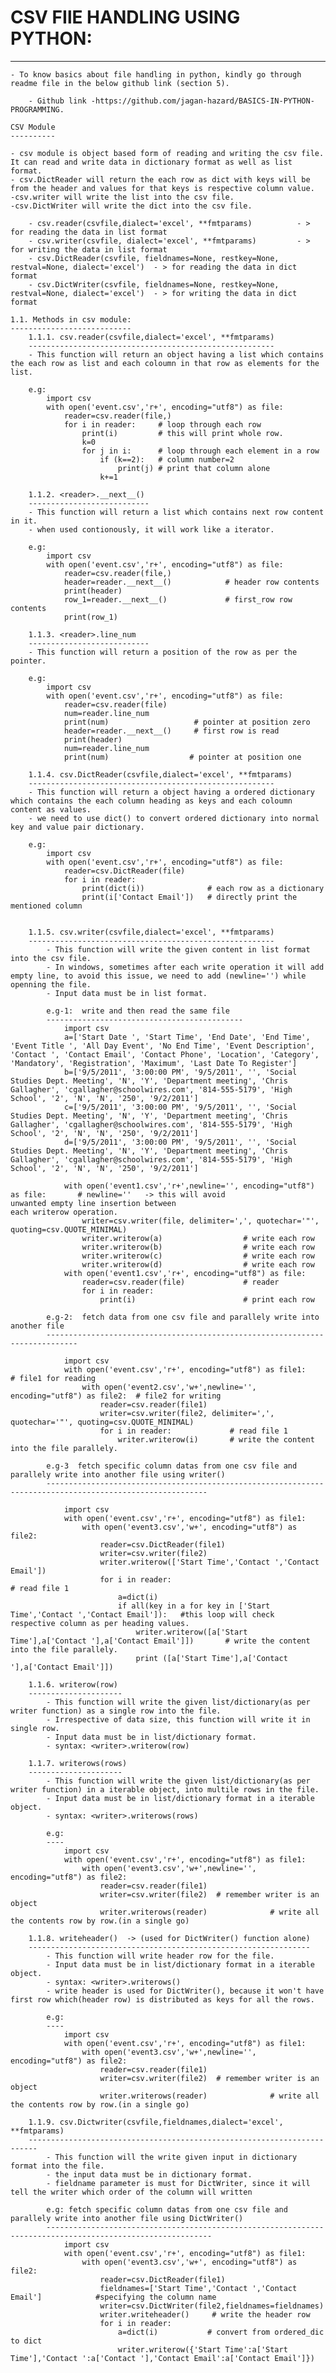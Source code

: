 # CSV FIlE HANDLING USING PYTHON:
---------------------------------
	- To know basics about file handling in python, kindly go through readme file in the below github link (section 5).

		- Github link -https://github.com/jagan-hazard/BASICS-IN-PYTHON-PROGRAMMING.

	CSV Module
	----------

	- csv module is object based form of reading and writing the csv file. It can read and write data in dictionary format as well as list format.
	- csv.DictReader will return the each row as dict with keys will be from the header and values for that keys is respective column value.
	-csv.writer will write the list into the csv file.
	-csv.DictWriter will write the dict into the csv file.

		- csv.reader(csvfile,dialect='excel', **fmtparams)   		- > for reading the data in list format
		- csv.writer(csvfile, dialect='excel', **fmtparams)   		- > for writing the data in list format
		- csv.DictReader(csvfile, fieldnames=None, restkey=None, restval=None, dialect='excel')  - > for reading the data in dict format
		- csv.DictWriter(csvfile, fieldnames=None, restkey=None, restval=None, dialect='excel')  - > for writing the data in dict format

	1.1. Methods in csv module:
	---------------------------
		1.1.1. csv.reader(csvfile,dialect='excel', **fmtparams)
		-------------------------------------------------------
		- This function will return an object having a list which contains the each row as list and each coloumn in that row as elements for the list.

		e.g:
			import csv
			with open('event.csv','r+', encoding="utf8") as file:
			    reader=csv.reader(file,)
			    for i in reader:	 # loop through each row
			        print(i)         # this will print whole row.
			      	k=0
	        		for j in i:		 # loop through each element in a row
	            		if (k==2):   # column number=2
	                		print(j) # print that column alone
	                	k+=1

		1.1.2. <reader>.__next__()
		---------------------------
		- This function will return a list which contains next row content in it. 
		- when used contionously, it will work like a iterator.

		e.g:
			import csv
			with open('event.csv','r+', encoding="utf8") as file:
			    reader=csv.reader(file,)
			    header=reader.__next__()      		# header row contents 
			    print(header)
			    row_1=reader.__next__()      		# first_row row contents 
			    print(row_1)

		1.1.3. <reader>.line_num
		---------------------------
		- This function will return a position of the row as per the pointer. 

		e.g:
			import csv
			with open('event.csv','r+', encoding="utf8") as file:
			    reader=csv.reader(file)
			    num=reader.line_num
			    print(num)                   # pointer at position zero
			    header=reader.__next__()     # first row is read
			    print(header)
			    num=reader.line_num
			    print(num)                  # pointer at position one

		1.1.4. csv.DictReader(csvfile,dialect='excel', **fmtparams)
		-------------------------------------------------------
		- This function will return a object having a ordered dictionary which contains the each column heading as keys and each coloumn content as values.
		- we need to use dict() to convert ordered dictionary into normal key and value pair dictionary.

		e.g:
			import csv
			with open('event.csv','r+', encoding="utf8") as file:
			    reader=csv.DictReader(file)
			    for i in reader:
			        print(dict(i))              # each row as a dictionary
			        print(i['Contact Email'])   # directly print the mentioned column


		1.1.5. csv.writer(csvfile,dialect='excel', **fmtparams)
		-------------------------------------------------------
			- This function will write the given content in list format into the csv file.
			- In windows, sometimes after each write operation it will add empty line, to avoid this issue, we need to add (newline='') while openning the file.
			- Input data must be in list format.

			e.g-1:  write and then read the same file
			--------------------------------------------
				import csv
				a=['Start Date ', 'Start Time', 'End Date', 'End Time', 'Event Title ', 'All Day Event', 'No End Time', 'Event Description', 'Contact ', 'Contact Email', 'Contact Phone', 'Location', 'Category', 'Mandatory', 'Registration', 'Maximum', 'Last Date To Register']
				b=['9/5/2011', '3:00:00 PM', '9/5/2011', '', 'Social Studies Dept. Meeting', 'N', 'Y', 'Department meeting', 'Chris Gallagher', 'cgallagher@schoolwires.com', '814-555-5179', 'High School', '2', 'N', 'N', '250', '9/2/2011']
				c=['9/5/2011', '3:00:00 PM', '9/5/2011', '', 'Social Studies Dept. Meeting', 'N', 'Y', 'Department meeting', 'Chris Gallagher', 'cgallagher@schoolwires.com', '814-555-5179', 'High School', '2', 'N', 'N', '250', '9/2/2011']
				d=['9/5/2011', '3:00:00 PM', '9/5/2011', '', 'Social Studies Dept. Meeting', 'N', 'Y', 'Department meeting', 'Chris Gallagher', 'cgallagher@schoolwires.com', '814-555-5179', 'High School', '2', 'N', 'N', '250', '9/2/2011']
				
				with open('event1.csv','r+',newline='', encoding="utf8") as file:       # newline=''   -> this will avoid 																					unwanted empty line insertion between 																		each writerow operation.
				    writer=csv.writer(file, delimiter=',', quotechar='"', quoting=csv.QUOTE_MINIMAL)
				    writer.writerow(a)                  # write each row
				    writer.writerow(b)                  # write each row
				    writer.writerow(c)                  # write each row
				    writer.writerow(d)                  # write each row
				with open('event1.csv','r+', encoding="utf8") as file:
				    reader=csv.reader(file)             # reader
				    for i in reader:
				        print(i)                        # print each row

			e.g-2:  fetch data from one csv file and parallely write into another file
			-----------------------------------------------------------------------------	

				import csv  
				with open('event.csv','r+', encoding="utf8") as file1:        			# file1 for reading
				    with open('event2.csv','w+',newline='', encoding="utf8") as file2:	# file2 for writing
				        reader=csv.reader(file1)   
				        writer=csv.writer(file2, delimiter=',', quotechar='"', quoting=csv.QUOTE_MINIMAL)
				        for i in reader:             # read file 1
				            writer.writerow(i)       # write the content into the file parallely.   	

			e.g-3  fetch specific column datas from one csv file and parallely write into another file using writer()
			----------------------------------------------------------------------------------------------------------

				import csv  
				with open('event.csv','r+', encoding="utf8") as file1: 
				    with open('event3.csv','w+', encoding="utf8") as file2:
				        reader=csv.DictReader(file1)   
				        writer=csv.writer(file2)
				        writer.writerow(['Start Time','Contact ','Contact Email'])
				        for i in reader:             													# read file 1
				            a=dict(i)
				            if all(key in a for key in ['Start Time','Contact ','Contact Email']):   #this loop will check 																respective column as per heading values.
				                writer.writerow([a['Start Time'],a['Contact '],a['Contact Email']])       # write the content 																		into the file parallely.    
				                print ([a['Start Time'],a['Contact '],a['Contact Email']])

		1.1.6. writerow(row)
		---------------------
			- This function will write the given list/dictionary(as per writer function) as a single row into the file.
			- Irrespective of data size, this function will write it in single row.
			- Input data must be in list/dictionary format.
			- syntax: <writer>.writerow(row)

		1.1.7. writerows(rows)
		---------------------
			- This function will write the given list/dictionary(as per writer function) in a iterable object, into multile rows in the file.
			- Input data must be in list/dictionary format in a iterable object.
			- syntax: <writer>.writerows(rows)

			e.g: 
			----
				import csv  
				with open('event.csv','r+', encoding="utf8") as file1: 
				    with open('event3.csv','w+',newline='', encoding="utf8") as file2:
				        reader=csv.reader(file1)   
				        writer=csv.writer(file2)  # remember writer is an object
				        writer.writerows(reader)              # write all the contents row by row.(in a single go)

		1.1.8. writeheader()  -> (used for DictWriter() function alone)
		---------------------------------------------------------------
			- This function will write header row for the file.
			- Input data must be in list/dictionary format in a iterable object.
			- syntax: <writer>.writerows()
			- write header is used for DictWriter(), because it won't have first row which(header row) is distributed as keys for all the rows.

			e.g: 
			----
				import csv  
				with open('event.csv','r+', encoding="utf8") as file1: 
				    with open('event3.csv','w+',newline='', encoding="utf8") as file2:
				        reader=csv.reader(file1)   
				        writer=csv.writer(file2)  # remember writer is an object
				        writer.writerows(reader)              # write all the contents row by row.(in a single go)

		1.1.9. csv.Dictwriter(csvfile,fieldnames,dialect='excel', **fmtparams)
		------------------------------------------------------------------------
			- This function will the write given input in dictionary format into the file.
			- the input data must be in dictionary format.
			- fieldname parameter is must for DictWriter, since it will tell the writer which order of the column will written

			e.g: fetch specific column datas from one csv file and parallely write into another file using DictWriter()
			-----------------------------------------------------------------------------------------------------------
		        import csv  
				with open('event.csv','r+', encoding="utf8") as file1: 
				    with open('event3.csv','w+', encoding="utf8") as file2:
				        reader=csv.DictReader(file1)
				        fieldnames=['Start Time','Contact ','Contact Email']			#specifying the column name
				        writer=csv.DictWriter(file2,fieldnames=fieldnames)
				        writer.writeheader()     # write the header row
				        for i in reader:
				            a=dict(i)           # convert from ordered_dic to dict
				            writer.writerow({'Start Time':a['Start Time'],'Contact ':a['Contact '],'Contact Email':a['Contact Email']})
				  
